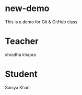 # new-demo
This is a demo for Git &amp; GitHub class

# Teacher 
shradha khapra

# Student
Saniya Khan